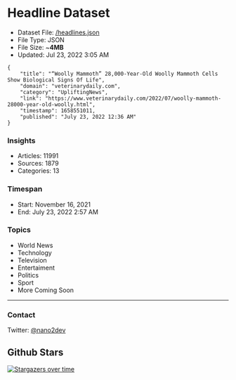 # Headline Dataset

- Dataset File: [/headlines.json](https://raw.githubusercontent.com/fwd/news/master/headlines.json) 
- File Type: JSON
- File Size: ~**4MB**
- Updated: Jul 23, 2022 3:05 AM

```
{
    "title": "“Woolly Mammoth” 28,000-Year-Old Woolly Mammoth Cells Show Biological Signs Of Life",
    "domain": "veterinarydaily.com",
    "category": "UpliftingNews",
    "link": "https://www.veterinarydaily.com/2022/07/woolly-mammoth-28000-year-old-woolly.html",
    "timestamp": 1658551011,
    "published": "July 23, 2022 12:36 AM"
}
```

### Insights

- Articles: 11991
- Sources: 1879
- Categories: 13

### Timespan

- Start: November 16, 2021
- End: July 23, 2022 2:57 AM

### Topics

- World News
- Technology
- Television
- Entertaiment
- Politics
- Sport
- More Coming Soon

---

### Contact 

Twitter: [@nano2dev](https://twitter.com/nano2dev)

## Github Stars

[![Stargazers over time](https://starchart.cc/fwd/news.svg)](https://starchart.cc/fwd/news)
	